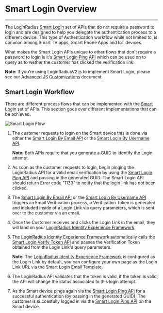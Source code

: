 Smart Login Overview
======
------

The LoginRadius [Smart Login](/platform-features-overview/registration-services/smart-login) set of APIs that do not require a password to login and are designed to help you delegate the authentication process to a different device. This type of Authentication workflow while not limited to, is common among Smart TV apps, Smart Phone Apps and IoT devices.

What makes the Smart Login APIs unique to other flows that don't require a password to login is it's [Smart Login Ping API](/api/v2/user-registration/smart-login-ping) which can be used on to query as to wether the customer has clicked the verification link.

**Note:** If you're using LoginRadiusV2.js to implement Smart Login, please see our [Advanced JS Customizations](/api/v2/user-registration/advanced-js-customizations#smartloginfeature20) document. 

## Smart Login Workflow

There are different process flows that can be implemented with the [Smart Login](/platform-features-overview/registration-services/smart-login) set of APIs. This section goes over different implementations that can be achieved.

![Smart Login Flow](https://apidocs.lrcontent.com/images/Smart-Login-flow---Page-1-10_51285b4fb570bf2fb5.89855619.png "smart login flow")

1. The customer requests to login on the Smart device this is done via either the [Smart Login By Email API](/api/v2/user-registration/smart-login-by-email) or the [Smart Login By Username API](/api/v2/user-registration/smart-login-by-username). 
 		
   **Note:** Both APIs require that you generate a GUID to identify the Login attempt.

2. As soon as the customer requests to login, begin pinging the LoginRadius API for a valid email verification by using the [Smart Login Ping API](/api/v2/user-registration/smart-login-ping) and passing in the generated GUID. The Smart Login API should return Error code "1139" to notify that the login link has not been clicked.

3. The [Smart Login By Email API](/api/v2/user-registration/smart-login-by-email) or the [Smart Login By Username API](/api/v2/user-registration/smart-login-by-username) triggers an Email Verification process, a Verification Token is generated and included inside of a Login Link via query parameters, which is sent over to the customer via an email.

4. Once the Customer receives and clicks the Login Link in the email, they will land on your [LoginRadius Identity Experience Framework](/api/v2/user-registration/hosted-registration).

5. The [LoginRadius Identity Experience Framework ](/api/v2/user-registration/hosted-registration) automatically calls the [Smart Login Verify Token API](/api/v2/user-registration/smart-login-verify-token) and passes the Verification Token obtained from the Login Link's query parameters.

   **Note:** The [LoginRadius Identity Experience Framework](/api/v2/user-registration/hosted-registration) is configured as the Login Link by default, you can configure your own page as the Login Link URL via the Smart Login [Email Template](https://adminconsole.loginradius.com/platform-configuration/authentication-configuration/advance-login-methods/smart-login).

6. The LoginRadius API validates that the token is valid, if the token is valid, the API will change the status associated to this login attempt.

7. As the Smart device pings again via the [Smart Login Ping API](/api/v2/user-registration/smart-login-ping) for a successful authentication (by passing in the generated GUID), The customer is succesfully logged in via the [Smart Login Ping API](/api/v2/user-registration/smart-login-ping) on the Smart device.

